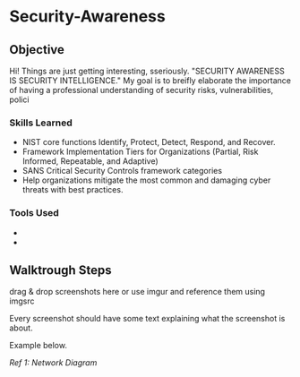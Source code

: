 # Security-Awareness

## Objective

Hi! Things are just getting interesting, sseriously. "SECURITY AWARENESS IS SECURITY INTELLIGENCE." My goal is to breifly elaborate the importance of having a professional understanding of security risks, vulnerabilities, polici

### Skills Learned

- NIST core functions Identify, Protect, Detect, Respond, and Recover.
- Framework Implementation Tiers for Organizations (Partial, Risk Informed, Repeatable, and Adaptive)
- SANS Critical Security Controls framework categories
- Help organizations mitigate the most common and damaging cyber threats with best practices.


### Tools Used

-
-

## Walktrough Steps
drag & drop screenshots here or use imgur and reference them using imgsrc

Every screenshot should have some text explaining what the screenshot is about.

Example below.

*Ref 1: Network Diagram*
